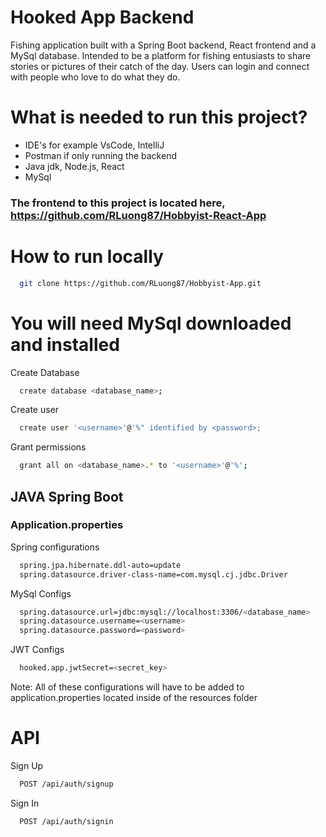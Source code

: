 # Hooked App Backend

Fishing application built with a Spring Boot backend, React frontend and a MySql database. Intended to be a platform for fishing entusiasts to share stories or pictures of their catch of the day. Users can login and connect with people who love to do what they do.

# What is needed to run this project?
* IDE's for example VsCode, IntelliJ
* Postman if only running the backend
* Java jdk, Node.js, React 
* MySql

### The frontend to this project is located here, https://github.com/RLuong87/Hobbyist-React-App

# How to run locally

```bash
  git clone https://github.com/RLuong87/Hobbyist-App.git
```

# You will need MySql downloaded and installed

Create Database

```bash
  create database <database_name>;
```

Create user

```bash
  create user '<username>'@'%" identified by <password>;
```

Grant permissions
```bash
  grant all on <database_name>.* to '<username>'@'%';
```

## JAVA Spring Boot

### Application.properties

Spring configurations

```bash
  spring.jpa.hibernate.ddl-auto=update
  spring.datasource.driver-class-name=com.mysql.cj.jdbc.Driver
```

MySql Configs

```bash
  spring.datasource.url=jdbc:mysql://localhost:3306/<database_name>
  spring.datasource.username=<username>
  spring.datasource.password=<password>
```

JWT Configs

```bash
  hooked.app.jwtSecret=<secret_key>
```

Note: All of these configurations will have to be added to application.properties located inside of the resources folder

# API

Sign Up

```bash
  POST /api/auth/signup
```

Sign In

```bash
  POST /api/auth/signin
```





